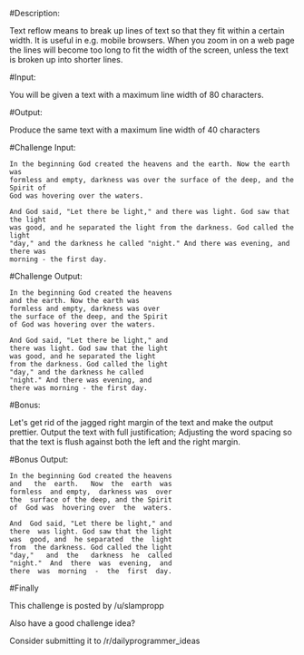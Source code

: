 #Description:

Text reflow means to break up lines of text so that they fit within a certain width. It is useful in e.g. mobile browsers. When you zoom in on a web page the lines will become too long to fit the width of the screen, unless the text is broken up into shorter lines.


#Input:

You will be given a text with a maximum line width of 80 characters.


#Output:

Produce the same text with a maximum line width of 40 characters


#Challenge Input:

    In the beginning God created the heavens and the earth. Now the earth was 
    formless and empty, darkness was over the surface of the deep, and the Spirit of
    God was hovering over the waters.

    And God said, "Let there be light," and there was light. God saw that the light
    was good, and he separated the light from the darkness. God called the light
    "day," and the darkness he called "night." And there was evening, and there was
    morning - the first day.


#Challenge Output:

    In the beginning God created the heavens
    and the earth. Now the earth was
    formless and empty, darkness was over
    the surface of the deep, and the Spirit
    of God was hovering over the waters.

    And God said, "Let there be light," and
    there was light. God saw that the light
    was good, and he separated the light
    from the darkness. God called the light
    "day," and the darkness he called
    "night." And there was evening, and
    there was morning - the first day.

    
#Bonus:

Let's get rid of the jagged right margin of the text and make the output prettier. Output the text with full justification; Adjusting the word spacing so that the text is flush against both the left and the right margin.


#Bonus Output:

    In the beginning God created the heavens
    and   the  earth.   Now  the  earth  was
    formless  and empty,  darkness was  over
    the  surface of the deep, and the Spirit
    of  God was  hovering over  the  waters.

    And  God said, "Let there be light," and
    there  was light. God saw that the light
    was  good, and  he separated  the  light
    from  the darkness. God called the light
    "day,"   and  the   darkness  he  called
    "night."  And  there  was  evening,  and
    there  was  morning  -  the  first  day.


#Finally

This challenge is posted by /u/slampropp

Also have a good challenge idea?

Consider submitting it to /r/dailyprogrammer_ideas